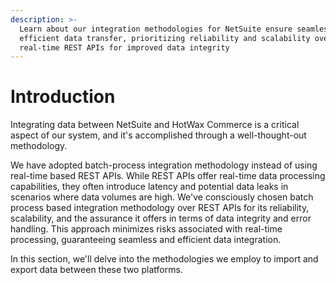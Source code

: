 ```yaml
---
description: >-
  Learn about our integration methodologies for NetSuite ensure seamless and
  efficient data transfer, prioritizing reliability and scalability over
  real-time REST APIs for improved data integrity
---
```


# Introduction

Integrating data between NetSuite and HotWax Commerce is a critical aspect of our system, and it's accomplished through a well-thought-out methodology.

We have adopted batch-process integration methodology instead of using real-time based REST APIs. While REST APIs offer real-time data processing capabilities, they often introduce latency and potential data leaks in scenarios where data volumes are high. We've consciously chosen batch process based integration methodology over REST APIs for its reliability, scalability, and the assurance it offers in terms of data integrity and error handling. This approach minimizes risks associated with real-time processing, guaranteeing seamless and efficient data integration.

In this section, we'll delve into the methodologies we employ to import and export data between these two platforms.
